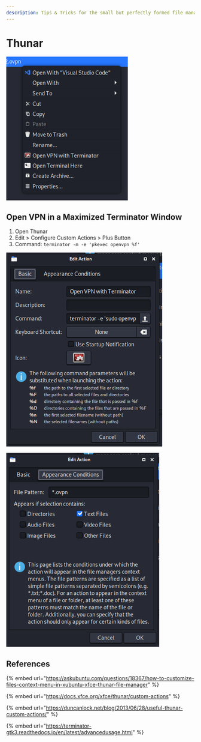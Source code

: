 ```yaml
---
description: Tips & Tricks for the small but perfectly formed file manager.
---
```


# Thunar

![Contextual Menu Option when right clicking on a .ovpn file.](../../.gitbook/assets/image%20%2820%29.png)

## Open VPN in a Maximized Terminator Window

1. Open Thunar
2. Edit &gt; Configure Custom Actions &gt; Plus Button
3. Command: `terminator -m -e 'pkexec openvpn %f'`

![Copy the command from Step 3, as it&apos;s more updated ;\)](../../.gitbook/assets/image%20%2822%29.png)

![](../../.gitbook/assets/image%20%2821%29.png)

## References

{% embed url="https://askubuntu.com/questions/18367/how-to-customize-files-context-menu-in-xubuntu-xfce-thunar-file-manager" %}

{% embed url="https://docs.xfce.org/xfce/thunar/custom-actions" %}

{% embed url="https://duncanlock.net/blog/2013/06/28/useful-thunar-custom-actions/" %}

{% embed url="https://terminator-gtk3.readthedocs.io/en/latest/advancedusage.html" %}



